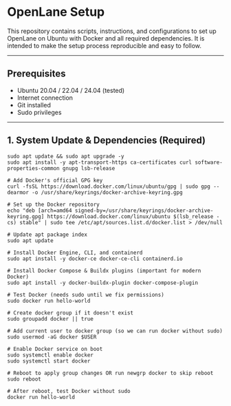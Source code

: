 # OpenLane Setup

This repository contains scripts, instructions, and configurations to set up OpenLane on Ubuntu with Docker and all required dependencies. It is intended to make the setup process reproducible and easy to follow.

---

## Prerequisites

- Ubuntu 20.04 / 22.04 / 24.04 (tested)
- Internet connection
- Git installed
- Sudo privileges

---

## 1. System Update & Dependencies (Required)
~~~
sudo apt update && sudo apt upgrade -y
sudo apt install -y apt-transport-https ca-certificates curl software-properties-common gnupg lsb-release
~~~
~~~
# Add Docker's official GPG key
curl -fsSL https://download.docker.com/linux/ubuntu/gpg | sudo gpg --dearmor -o /usr/share/keyrings/docker-archive-keyring.gpg

# Set up the Docker repository
echo "deb [arch=amd64 signed-by=/usr/share/keyrings/docker-archive-keyring.gpg] https://download.docker.com/linux/ubuntu $(lsb_release -cs) stable" | sudo tee /etc/apt/sources.list.d/docker.list > /dev/null

# Update apt package index
sudo apt update

# Install Docker Engine, CLI, and containerd
sudo apt install -y docker-ce docker-ce-cli containerd.io

# Install Docker Compose & Buildx plugins (important for modern Docker)
sudo apt install -y docker-buildx-plugin docker-compose-plugin

# Test Docker (needs sudo until we fix permissions)
sudo docker run hello-world

# Create docker group if it doesn't exist
sudo groupadd docker || true

# Add current user to docker group (so we can run docker without sudo)
sudo usermod -aG docker $USER

# Enable Docker service on boot
sudo systemctl enable docker
sudo systemctl start docker

# Reboot to apply group changes OR run newgrp docker to skip reboot
sudo reboot

# After reboot, test Docker without sudo
docker run hello-world
~~~
